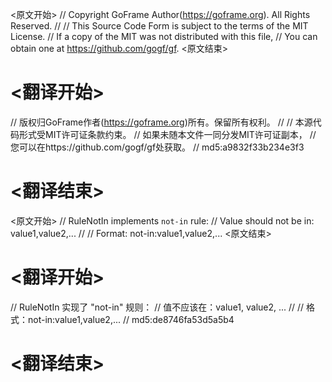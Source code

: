 
<原文开始>
// Copyright GoFrame Author(https://goframe.org). All Rights Reserved.
//
// This Source Code Form is subject to the terms of the MIT License.
// If a copy of the MIT was not distributed with this file,
// You can obtain one at https://github.com/gogf/gf.
<原文结束>

# <翻译开始>
// 版权归GoFrame作者(https://goframe.org)所有。保留所有权利。
//
// 本源代码形式受MIT许可证条款约束。
// 如果未随本文件一同分发MIT许可证副本，
// 您可以在https://github.com/gogf/gf处获取。
// md5:a9832f33b234e3f3
# <翻译结束>


<原文开始>
// RuleNotIn implements `not-in` rule:
// Value should not be in: value1,value2,...
//
// Format: not-in:value1,value2,...
<原文结束>

# <翻译开始>
// RuleNotIn 实现了 "not-in" 规则：
// 值不应该在：value1, value2, ...
//
// 格式：not-in:value1,value2,...
// md5:de8746fa53d5a5b4
# <翻译结束>

